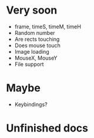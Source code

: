 # Very soon
- frame, timeS, timeM, timeH
- Random number
- Are rects touching
- Does mouse touch
- Image loading
- MouseX, MouseY
- File support

# Maybe
- Keybindings?

# Unfinished docs